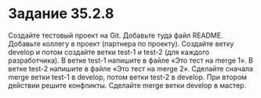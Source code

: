 #  Задание 35.2.8
Создайте тестовый проект на Git. Добавьте туда файл README. Добавьте коллегу в проект (партнера по проекту).
Создайте ветку develop и потом создайте ветки test-1 и test-2 (для каждого разработчика).
В ветке test-1 напишите в файле «Это тест на merge 1».
В ветке test-2 напишите в файле «Это тест на merge 2».
Сделайте сначала merge ветки test-1 в develop, потом ветки test-2 в develop. При втором действии решите конфликты.
Сделайте merge ветки develop в мастер.
